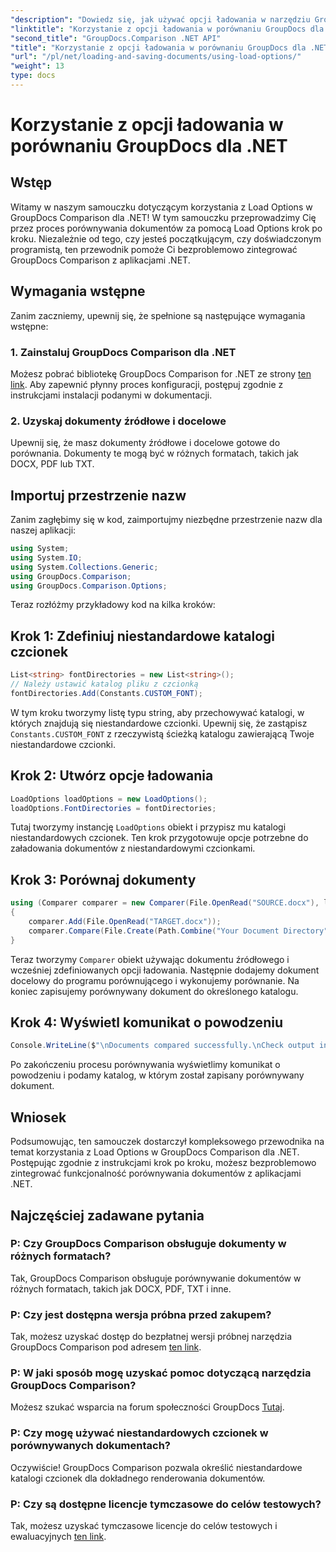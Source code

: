 ```yaml
---
"description": "Dowiedz się, jak używać opcji ładowania w narzędziu GroupDocs Comparison for .NET, aby płynnie porównywać dokumenty z niestandardowymi czcionkami."
"linktitle": "Korzystanie z opcji ładowania w porównaniu GroupDocs dla .NET"
"second_title": "GroupDocs.Comparison .NET API"
"title": "Korzystanie z opcji ładowania w porównaniu GroupDocs dla .NET"
"url": "/pl/net/loading-and-saving-documents/using-load-options/"
"weight": 13
type: docs
---
```

# Korzystanie z opcji ładowania w porównaniu GroupDocs dla .NET

## Wstęp
Witamy w naszym samouczku dotyczącym korzystania z Load Options w GroupDocs Comparison dla .NET! W tym samouczku przeprowadzimy Cię przez proces porównywania dokumentów za pomocą Load Options krok po kroku. Niezależnie od tego, czy jesteś początkującym, czy doświadczonym programistą, ten przewodnik pomoże Ci bezproblemowo zintegrować GroupDocs Comparison z aplikacjami .NET.
## Wymagania wstępne
Zanim zaczniemy, upewnij się, że spełnione są następujące wymagania wstępne:
### 1. Zainstaluj GroupDocs Comparison dla .NET
Możesz pobrać bibliotekę GroupDocs Comparison for .NET ze strony [ten link](https://releases.groupdocs.com/comparison/net/). Aby zapewnić płynny proces konfiguracji, postępuj zgodnie z instrukcjami instalacji podanymi w dokumentacji.
### 2. Uzyskaj dokumenty źródłowe i docelowe
Upewnij się, że masz dokumenty źródłowe i docelowe gotowe do porównania. Dokumenty te mogą być w różnych formatach, takich jak DOCX, PDF lub TXT.
## Importuj przestrzenie nazw
Zanim zagłębimy się w kod, zaimportujmy niezbędne przestrzenie nazw dla naszej aplikacji:
```csharp
using System;
using System.IO;
using System.Collections.Generic;
using GroupDocs.Comparison;
using GroupDocs.Comparison.Options;
```
Teraz rozłóżmy przykładowy kod na kilka kroków:
## Krok 1: Zdefiniuj niestandardowe katalogi czcionek
```csharp
List<string> fontDirectories = new List<string>();
// Należy ustawić katalog pliku z czcionką
fontDirectories.Add(Constants.CUSTOM_FONT);
```
W tym kroku tworzymy listę typu string, aby przechowywać katalogi, w których znajdują się niestandardowe czcionki. Upewnij się, że zastąpisz `Constants.CUSTOM_FONT` z rzeczywistą ścieżką katalogu zawierającą Twoje niestandardowe czcionki.
## Krok 2: Utwórz opcje ładowania
```csharp
LoadOptions loadOptions = new LoadOptions();
loadOptions.FontDirectories = fontDirectories;
```
Tutaj tworzymy instancję `LoadOptions` obiekt i przypisz mu katalogi niestandardowych czcionek. Ten krok przygotowuje opcje potrzebne do załadowania dokumentów z niestandardowymi czcionkami.
## Krok 3: Porównaj dokumenty
```csharp
using (Comparer comparer = new Comparer(File.OpenRead("SOURCE.docx"), loadOptions))
{
    comparer.Add(File.OpenRead("TARGET.docx"));
    comparer.Compare(File.Create(Path.Combine("Your Document Directory", "RESULT.docx")));
}
```
Teraz tworzymy `Comparer` obiekt używając dokumentu źródłowego i wcześniej zdefiniowanych opcji ładowania. Następnie dodajemy dokument docelowy do programu porównującego i wykonujemy porównanie. Na koniec zapisujemy porównywany dokument do określonego katalogu.
## Krok 4: Wyświetl komunikat o powodzeniu
```csharp
Console.WriteLine($"\nDocuments compared successfully.\nCheck output in {Directory.GetCurrentDirectory()}.");
```
Po zakończeniu procesu porównywania wyświetlimy komunikat o powodzeniu i podamy katalog, w którym został zapisany porównywany dokument.
## Wniosek
Podsumowując, ten samouczek dostarczył kompleksowego przewodnika na temat korzystania z Load Options w GroupDocs Comparison dla .NET. Postępując zgodnie z instrukcjami krok po kroku, możesz bezproblemowo zintegrować funkcjonalność porównywania dokumentów z aplikacjami .NET.
## Najczęściej zadawane pytania
### P: Czy GroupDocs Comparison obsługuje dokumenty w różnych formatach?
Tak, GroupDocs Comparison obsługuje porównywanie dokumentów w różnych formatach, takich jak DOCX, PDF, TXT i inne.
### P: Czy jest dostępna wersja próbna przed zakupem?
Tak, możesz uzyskać dostęp do bezpłatnej wersji próbnej narzędzia GroupDocs Comparison pod adresem [ten link](https://releases.groupdocs.com/).
### P: W jaki sposób mogę uzyskać pomoc dotyczącą narzędzia GroupDocs Comparison?
Możesz szukać wsparcia na forum społeczności GroupDocs [Tutaj](https://forum.groupdocs.com/c/comparison/12).
### P: Czy mogę używać niestandardowych czcionek w porównywanych dokumentach?
Oczywiście! GroupDocs Comparison pozwala określić niestandardowe katalogi czcionek dla dokładnego renderowania dokumentów.
### P: Czy są dostępne licencje tymczasowe do celów testowych?
Tak, możesz uzyskać tymczasowe licencje do celów testowych i ewaluacyjnych [ten link](https://purchase.groupdocs.com/temporary-license/).